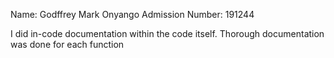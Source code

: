 Name: Godffrey Mark Onyango
Admission Number: 191244

I did in-code documentation within the code itself. Thorough documentation was done for each function